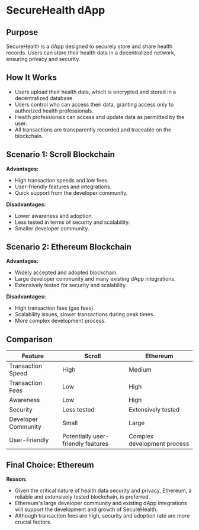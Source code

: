 # SecureHealth dApp

## Purpose
SecureHealth is a dApp designed to securely store and share health records. Users can store their health data in a decentralized network, ensuring privacy and security.

## How It Works
- Users upload their health data, which is encrypted and stored in a decentralized database.
- Users control who can access their data, granting access only to authorized health professionals.
- Health professionals can access and update data as permitted by the user.
- All transactions are transparently recorded and traceable on the blockchain.

## Scenario 1: Scroll Blockchain
**Advantages:**
- High transaction speeds and low fees.
- User-friendly features and integrations.
- Quick support from the developer community.

**Disadvantages:**
- Lower awareness and adoption.
- Less tested in terms of security and scalability.
- Smaller developer community.

## Scenario 2: Ethereum Blockchain
**Advantages:**
- Widely accepted and adopted blockchain.
- Large developer community and many existing dApp integrations.
- Extensively tested for security and scalability.

**Disadvantages:**
- High transaction fees (gas fees).
- Scalability issues, slower transactions during peak times.
- More complex development process.

## Comparison
| Feature                | Scroll                                        | Ethereum                                 |
|------------------------|-----------------------------------------------|------------------------------------------|
| Transaction Speed      | High                                          | Medium                                   |
| Transaction Fees       | Low                                           | High                                     |
| Awareness              | Low                                           | High                                     |
| Security               | Less tested                                   | Extensively tested                       |
| Developer Community    | Small                                         | Large                                    |
| User-Friendly          | Potentially user-friendly features            | Complex development process              |

## Final Choice: Ethereum
**Reason:**
- Given the critical nature of health data security and privacy, Ethereum, a reliable and extensively tested blockchain, is preferred.
- Ethereum's large developer community and existing dApp integrations will support the development and growth of SecureHealth.
- Although transaction fees are high, security and adoption rate are more crucial factors.

